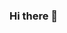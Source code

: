### Hi there 👋

<!--
**Heirsweeney/Heirsweeney** is a ✨ _special_ ✨ repository because its `README.md` (this file) appears on your GitHub profile.

Here are some ideas to get you started:

- 🔭 I’m currently working on my masters thesis.
- 🌱 I’m currently learning Python and R.
- 👯 I’m looking to collaborate on 
- 🤔 I’m looking for help with creating a pull request. 
- 💬 Ask me about anything
- 📫 How to reach me: IG:@heirsweeney/email:so59933n@pace.edu
- 😄 Pronouns: She/her
- ⚡ Fun fact: I love fine dining. 
-->

